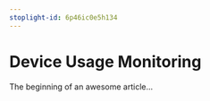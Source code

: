 ```yaml
---
stoplight-id: 6p46ic0e5h134
---
```


# Device Usage Monitoring

The beginning of an awesome article...
